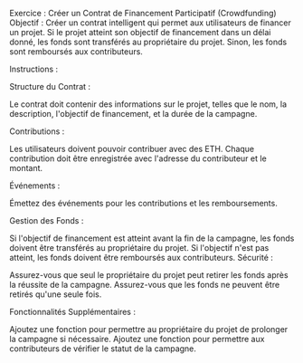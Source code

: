 Exercice : Créer un Contrat de Financement Participatif (Crowdfunding)
Objectif : Créer un contrat intelligent qui permet aux utilisateurs de financer un projet. Si le projet atteint son objectif de financement dans un délai donné, les fonds sont transférés au propriétaire du projet. Sinon, les fonds sont remboursés aux contributeurs.

Instructions :

Structure du Contrat :

Le contrat doit contenir des informations sur le projet, telles que le nom, la description, l'objectif de financement, et la durée de la campagne.

Contributions :

Les utilisateurs doivent pouvoir contribuer avec des ETH. Chaque contribution doit être enregistrée avec l'adresse du contributeur et le montant.

Événements :

Émettez des événements pour les contributions et les remboursements.

Gestion des Fonds :

Si l'objectif de financement est atteint avant la fin de la campagne, les fonds doivent être transférés au propriétaire du projet.
Si l'objectif n'est pas atteint, les fonds doivent être remboursés aux contributeurs.
Sécurité :

Assurez-vous que seul le propriétaire du projet peut retirer les fonds après la réussite de la campagne.
Assurez-vous que les fonds ne peuvent être retirés qu'une seule fois.

Fonctionnalités Supplémentaires :

Ajoutez une fonction pour permettre au propriétaire du projet de prolonger la campagne si nécessaire.
Ajoutez une fonction pour permettre aux contributeurs de vérifier le statut de la campagne.
